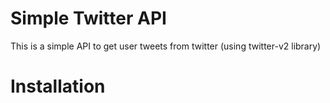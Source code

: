 # Simple Twitter API
This is a simple API to get user tweets from twitter (using twitter-v2 library)

# Installation
